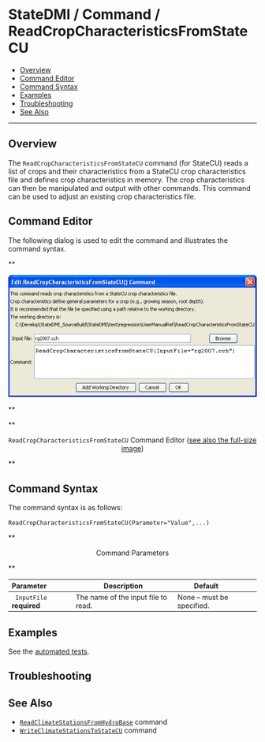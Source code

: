 # StateDMI / Command / ReadCropCharacteristicsFromStateCU #

* [Overview](#overview)
* [Command Editor](#command-editor)
* [Command Syntax](#command-syntax)
* [Examples](#examples)
* [Troubleshooting](#troubleshooting)
* [See Also](#see-also)

-------------------------

## Overview ##

The `ReadCropCharacteristicsFromStateCU` command (for StateCU)
reads a list of crops and their characteristics from a StateCU
crop characteristics file and defines crop characteristics in memory.
The crop characteristics can then be manipulated and output with other commands.
This command can be used to adjust an existing crop characteristics file.

## Command Editor ##

The following dialog is used to edit the command and illustrates the command syntax.

**<p style="text-align: center;">
![ReadCropCharacteristicsFromStateCU](ReadCropCharacteristicsFromStateCU.png)
</p>**

**<p style="text-align: center;">
`ReadCropCharacteristicsFromStateCU` Command Editor (<a href="../ReadCropCharacteristicsFromStateCU.png">see also the full-size image</a>)
</p>**

## Command Syntax ##

The command syntax is as follows:

```text
ReadCropCharacteristicsFromStateCU(Parameter="Value",...)
```
**<p style="text-align: center;">
Command Parameters
</p>**

| **Parameter**&nbsp;&nbsp;&nbsp;&nbsp;&nbsp;&nbsp;&nbsp;&nbsp;&nbsp;&nbsp;&nbsp;&nbsp; | **Description** | **Default**&nbsp;&nbsp;&nbsp;&nbsp;&nbsp;&nbsp;&nbsp;&nbsp;&nbsp;&nbsp; |
| --------------|-----------------|----------------- |
|` InputFile`<br>**required** | The name of the input file to read. | None – must be specified. |

## Examples ##

See the [automated tests](https://github.com/OpenCDSS/cdss-app-statedmi-test/tree/master/test/regression/commands/ReadCropCharacteristicsFromStateCU).

## Troubleshooting ##

## See Also ##

* [`ReadClimateStationsFromHydroBase`](../ReadClimateStationsFromHydroBase/ReadClimateStationsFromHydroBase) command
* [`WriteClimateStationsToStateCU`](../WriteClimateStationsToStateCU/WriteClimateStationsToStateCU) command
